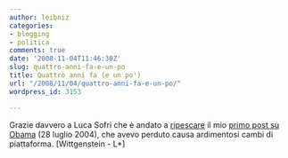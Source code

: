 ```yaml
---
author: leibniz
categories:
- blogging
- politica
comments: true
date: '2008-11-04T11:46:30Z'
slug: quattro-anni-fa-e-un-po
title: Quattro anni fa (e un po')
url: "/2008/11/04/quattro-anni-fa-e-un-po/"
wordpress_id: 3153

---
```

Grazie davvero a Luca Sofri che è andato a [ripescare](https://www.wittgenstein.it/2008/11/04/3-novembre-2004/) il mio [primo post su Obama](https://www.leibniz-blogs.it/2004/07/28/oba-oba/) (28 luglio 2004), che avevo perduto causa ardimentosi cambi di piattaforma. [Wittgenstein - L*]
